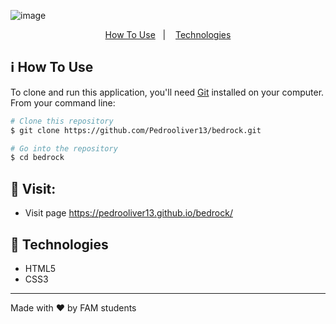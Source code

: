 ![image](https://github.com/Pedrooliver13/bedrock/assets/56042296/c63201f5-d646-4eea-9467-bd01581428b3)

<p align="center">
  <a href="#information_source-how-to-use">How To Use</a>&nbsp;&nbsp;&nbsp;|&nbsp;&nbsp;&nbsp;
  <a href="#rocket-technologies">Technologies</a>
</p>

## :information_source: How To Use

To clone and run this application, you'll need [Git](https://git-scm.com) installed on your computer. From your command line:

```bash
# Clone this repository
$ git clone https://github.com/Pedrooliver13/bedrock.git

# Go into the repository
$ cd bedrock
```

## 🔖 Visit:

- Visit page https://pedrooliver13.github.io/bedrock/

## :rocket: Technologies

-  HTML5
-  CSS3

---

Made with ♥ by FAM students

